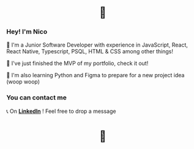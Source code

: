 <div align="center">
  
  #
  
  # 👾 

</div>

### Hey! I'm Nico


🌟 I'm a Junior Software Developer with experience in JavaScript, React, React Native, Typescript, PSQL, HTML & CSS among other things! 

🌟 I've just finished the MVP of my portfolio, check it out! 

🌟 I'm also learning Python and Figma to prepare for a new project idea (woop woop)

### You can contact me
📞 On **[LinkedIn](https://www.linkedin.com/in/nicolamazuryk/)** ! Feel free to drop a message 

<div align="center">
  
#

# 👾 

</div>

